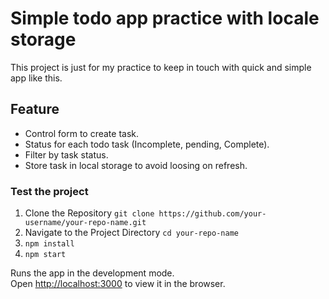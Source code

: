 # Simple todo app practice with locale storage

This project is just for my practice to keep in touch with quick and simple app like this.

## Feature

- Control form to create task.
- Status for each todo task (Incomplete, pending, Complete).
- Filter by task status.
- Store task in local storage to avoid loosing on refresh.

### Test the project

1. Clone the Repository
   `git clone https://github.com/your-username/your-repo-name.git`
2. Navigate to the Project Directory
   `cd your-repo-name`
3. `npm install`
4. `npm start`

Runs the app in the development mode.\
Open [http://localhost:3000](http://localhost:3000) to view it in the browser.

